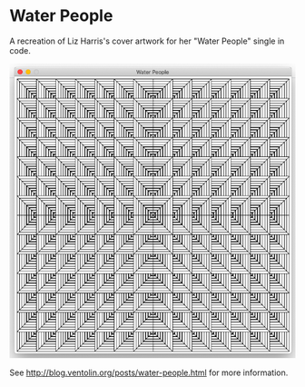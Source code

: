 # Water People

A recreation of Liz Harris's cover artwork for her "Water People" single in code.

![Water People Screenshot](screenshot.png)

See http://blog.ventolin.org/posts/water-people.html for more information. 